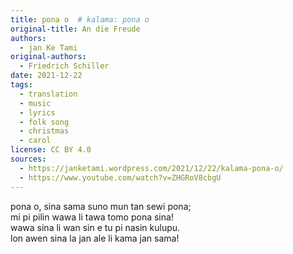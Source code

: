 ```yaml
---
title: pona o  # kalama: pona o
original-title: An die Freude
authors:
  - jan Ke Tami
original-authors:
  - Friedrich Schiller
date: 2021-12-22
tags:
  - translation
  - music
  - lyrics
  - folk song
  - christmas
  - carol
license: CC BY 4.0
sources:
  - https://janketami.wordpress.com/2021/12/22/kalama-pona-o/
  - https://www.youtube.com/watch?v=ZHGRoV8cbgU
---
```


pona o, sina sama suno mun tan sewi pona;  \
mi pi pilin wawa li tawa tomo pona sina!  \
wawa sina li wan sin e tu pi nasin kulupu.  \
lon awen sina la jan ale li kama jan sama!
